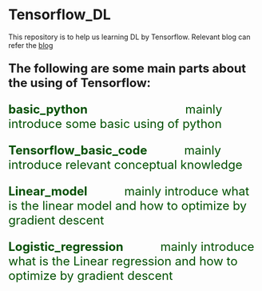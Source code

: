 # Tensorflow_DL

This repository is to help us learning DL by Tensorflow.  Relevant blog can refer the [blog](http://www.weijiawu.com.cn/)

### **<font size=5>The following are some main parts about the using of Tensorflow:**



**<font color=#005000>basic_python**              &#160;&#160;&#160;&#160; &#160;&#160;&#160;&#160; &#160;&#160;&#160;&#160; &#160;&#160;&#160;&#160; &#160;&#160;&#160;&#160;&#160; &#160;              mainly introduce some basic using of python

**<font color=#005000>Tensorflow_basic_code**			&#160;&#160;&#160;&#160; &#160;&#160;&#160;&#160; 	  mainly introduce relevant conceptual knowledge

**<font color=#005000>Linear_model**			&#160;&#160;&#160;&#160; &#160;&#160;&#160;&#160; 	  mainly introduce what is the linear model and how to optimize by gradient descent

**<font color=#005000>Logistic_regression**			&#160;&#160;&#160;&#160; &#160;&#160;&#160;&#160; 	  mainly introduce what is the Linear regression and how to optimize by gradient descent